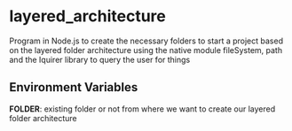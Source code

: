 # layered_architecture
Program in Node.js to create the necessary folders to start a project based on the layered folder architecture using the native module fileSystem, path and the Iquirer library to query the user for things

## Environment Variables
**FOLDER**: existing folder or not from where we want to create our layered folder architecture

